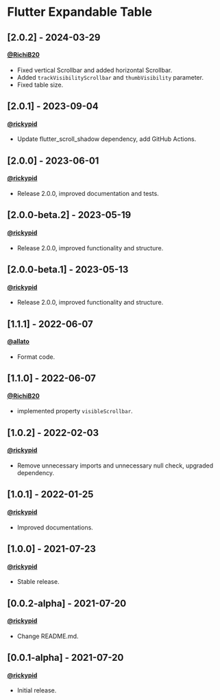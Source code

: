 # Flutter Expandable Table

## [2.0.2] - 2024-03-29
#### [@RichiB20](https://github.com/RichiB20)
- Fixed vertical Scrollbar and added horizontal Scrollbar.
- Added `trackVisibilityScrollbar` and `thumbVisibility` parameter.
- Fixed table size.

## [2.0.1] - 2023-09-04
#### [@rickypid](https://github.com/rickypid)
- Update flutter_scroll_shadow dependency, add GitHub Actions.

## [2.0.0] - 2023-06-01
#### [@rickypid](https://github.com/rickypid)
- Release 2.0.0, improved documentation and tests.

## [2.0.0-beta.2] - 2023-05-19
#### [@rickypid](https://github.com/rickypid)
- Release 2.0.0, improved functionality and structure.

## [2.0.0-beta.1] - 2023-05-13
#### [@rickypid](https://github.com/rickypid)
- Release 2.0.0, improved functionality and structure.

## [1.1.1] - 2022-06-07
#### [@allato](https://github.com/allato)
- Format code.

## [1.1.0] - 2022-06-07
#### [@RichiB20](https://github.com/RichiB20)
- implemented property `visibleScrollbar`.

## [1.0.2] - 2022-02-03
#### [@rickypid](https://github.com/rickypid)
- Remove unnecessary imports and unnecessary null check, upgraded dependency.

## [1.0.1] - 2022-01-25
#### [@rickypid](https://github.com/rickypid)
- Improved documentations.

## [1.0.0] - 2021-07-23
#### [@rickypid](https://github.com/rickypid)
- Stable release.

## [0.0.2-alpha] - 2021-07-20
#### [@rickypid](https://github.com/rickypid)
- Change README.md.

## [0.0.1-alpha] - 2021-07-20
#### [@rickypid](https://github.com/rickypid)
- Initial release.